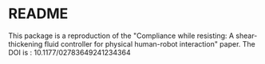 # README

This package is a reproduction of the "Compliance while resisting: A shear-thickening fluid controller for physical human-robot interaction" paper. The DOI is : 10.1177/02783649241234364
